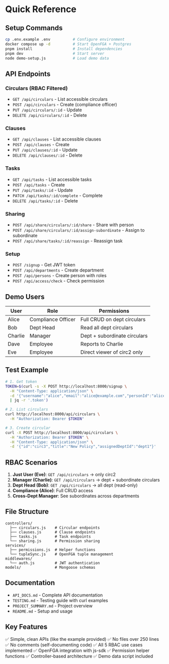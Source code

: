 # Quick Reference

## Setup Commands

```bash
cp .env.example .env          # Configure environment
docker compose up -d          # Start OpenFGA + Postgres
pnpm install                  # Install dependencies
pnpm dev                      # Start server
node demo-setup.js            # Load demo data
```

## API Endpoints

### Circulars (RBAC Filtered)

- `GET /api/circulars` - List accessible circulars
- `POST /api/circulars` - Create (compliance officer)
- `PUT /api/circulars/:id` - Update
- `DELETE /api/circulars/:id` - Delete

### Clauses

- `GET /api/clauses` - List accessible clauses
- `POST /api/clauses` - Create
- `PUT /api/clauses/:id` - Update
- `DELETE /api/clauses/:id` - Delete

### Tasks

- `GET /api/tasks` - List accessible tasks
- `POST /api/tasks` - Create
- `PUT /api/tasks/:id` - Update
- `PATCH /api/tasks/:id/complete` - Complete
- `DELETE /api/tasks/:id` - Delete

### Sharing

- `POST /api/share/circulars/:id/share` - Share with person
- `POST /api/share/circulars/:id/assign-subordinate` - Assign to subordinate
- `POST /api/share/tasks/:id/reassign` - Reassign task

### Setup

- `POST /signup` - Get JWT token
- `POST /api/departments` - Create department
- `POST /api/persons` - Create person with roles
- `POST /api/access/check` - Check permission

## Demo Users

| User    | Role               | Permissions                  |
| ------- | ------------------ | ---------------------------- |
| Alice   | Compliance Officer | Full CRUD on dept circulars  |
| Bob     | Dept Head          | Read all dept circulars      |
| Charlie | Manager            | Dept + subordinate circulars |
| Dave    | Employee           | Reports to Charlie           |
| Eve     | Employee           | Direct viewer of circ2 only  |

## Test Example

```bash
# 1. Get token
TOKEN=$(curl -s -X POST http://localhost:8000/signup \
  -H "Content-Type: application/json" \
  -d '{"username":"alice","email":"alice@example.com","personId":"alice"}' \
  | jq -r '.token')

# 2. List circulars
curl http://localhost:8000/api/circulars \
  -H "Authorization: Bearer $TOKEN"

# 3. Create circular
curl -X POST http://localhost:8000/api/circulars \
  -H "Authorization: Bearer $TOKEN" \
  -H "Content-Type: application/json" \
  -d '{"id":"circ3","title":"New Policy","assignedDeptId":"dept1"}'
```

## RBAC Scenarios

1. **Just User (Eve)**: `GET /api/circulars` → only circ2
2. **Manager (Charlie)**: `GET /api/circulars` → dept + subordinate circulars
3. **Dept Head (Bob)**: `GET /api/circulars` → all dept (read-only)
4. **Compliance (Alice)**: Full CRUD access
5. **Cross-Dept Manager**: See subordinates across departments

## File Structure

```
controllers/
  ├── circulars.js    # Circular endpoints
  ├── clauses.js      # Clause endpoints
  ├── tasks.js        # Task endpoints
  └── sharing.js      # Permission sharing
services/
  ├── permissions.js  # Helper functions
  └── tupleSync.js    # OpenFGA tuple management
middlewares/
  └── auth.js         # JWT authentication
models/               # Mongoose schemas
```

## Documentation

- `API_DOCS.md` - Complete API documentation
- `TESTING.md` - Testing guide with curl examples
- `PROJECT_SUMMARY.md` - Project overview
- `README.md` - Setup and usage

## Key Features

✅ Simple, clean APIs (like the example provided)
✅ No files over 250 lines
✅ No comments (self-documenting code)
✅ All 5 RBAC use cases implemented
✅ OpenFGA integration with js-sdk
✅ Permission helper functions
✅ Controller-based architecture
✅ Demo data script included

